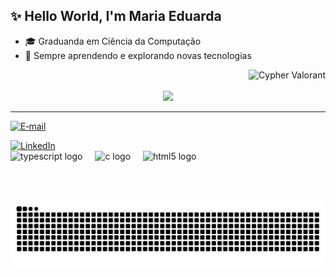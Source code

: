 <h2 align="left">✨ Hello World, I'm Maria Eduarda</h2>

- 🎓 Graduanda em Ciência da Computação  
- 🧠 Sempre aprendendo e explorando novas tecnologias  

<!-- Centralizei o Cypher gif para alinhar melhor com o conteúdo -->
<div align="right">
  <img src="https://media.tenor.com/LMS7EIU6ps8AAAAj/cypher-valorant.gif" width="300" alt="Cypher Valorant" />
</div>

<br>

<div align="center">
  <img height="180em" src="https://github-readme-stats.vercel.app/api?username=dudavidal&show_icons=true&title_color=8B5E3C&icon_color=8b5e3c&text_color=4b3621&bg_color=fffaf0&border_color=8b5e3c" />
</div>

---

<!-- Contato -->
<p>
  <a href="mailto:dudavmbrito@gmail.com">
    <img src="https://img.shields.io/badge/E‑mail-8B5E3C?style=for-the-badge&logo=gmail&logoColor=ffffff" alt="E‑mail">
  </a>
</p>

<!-- LinkedIn -->
<a href="https://www.linkedin.com/in/maria-eduarda-vidal-66b95b354/">
  <img src="https://img.shields.io/badge/LinkedIn-8B5E3C?style=for-the-badge&logo=linkedin&logoColor=ffffff" alt="LinkedIn">
</a>

<br clear="both">

<!-- Tech stack -->
<div align="left">
  <img src="https://cdn.jsdelivr.net/gh/devicons/devicon/icons/typescript/typescript-original.svg" height="30" alt="typescript logo" />
  <img width="12" />
  <img src="https://cdn.jsdelivr.net/gh/devicons/devicon/icons/c/c-original.svg" height="30" alt="c logo" />
  <img width="12" />
  <img src="https://cdn.jsdelivr.net/gh/devicons/devicon/icons/html5/html5-original.svg" height="30" alt="html5 logo" />
</div>

<br><br>

<!-- Snake animation (URL corrigida para seu usuário) -->
<div align="center">
  <img src="https://raw.githubusercontent.com/dudavidal/dudavidal/output/snake.svg" alt="Snake animation" />
</div>

